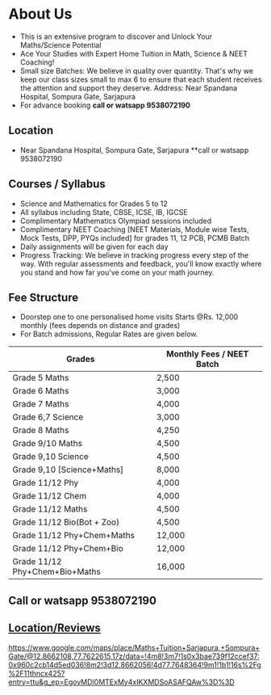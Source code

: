 
# About Us
* This is an extensive program to discover and Unlock Your Maths/Science Potential
* Ace Your Studies with Expert Home Tuition in Math, Science & NEET Coaching!
* Small size Batches: We believe in quality over quantity. That's why we keep our class sizes small to max 6 to ensure that each student receives the attention and support they deserve. Address: Near Spandana Hospital, Sompura Gate, Sarjapura
* For advance booking **call or watsapp 9538072190**
  
## Location 
* Near Spandana Hospital, Sompura Gate, Sarjapura **call or watsapp 9538072190
  
## Courses / Syllabus
* Science and Mathematics for Grades 5 to 12
* All syllabus including State, CBSE, ICSE, IB, IGCSE
* Complimentary Mathematics Olympiad sessions included
* Complimentary NEET Coaching [NEET Materials, Module wise Tests, Mock Tests, DPP, PYQs included] for grades 11, 12 PCB, PCMB Batch
* Daily assignments will be given for each day
* Progress Tracking: We believe in tracking progress every step of the way. With regular assessments and feedback, you'll know exactly where you stand and how far you've come on your math journey.

## Fee Structure
* Doorstep one to one personalised home visits Starts @Rs. 12,000 monthly (fees depends on distance and grades)
* For Batch admissions, Regular Rates are given below. 

| Grades  | Monthly Fees / NEET Batch |  
| ------------- | ------------- |  
| Grade 5 Maths  | 2,500  |  
| Grade 6 Maths  | 3,000  |  
| Grade 7 Maths  | 4,000  |  
| Grade 6,7 Science  | 3,000  |  
| Grade 8 Maths | 4,250  |  
| Grade 9/10 Maths | 4,500  |  
| Grade 9,10 Science  | 4,500  | 
| Grade 9,10 [Science+Maths] | 8,000 | 
| Grade 11/12 Phy | 4,000 | 
| Grade 11/12 Chem | 4,000 | 
| Grade 11/12 Maths | 4,500 |  
| Grade 11/12 Bio(Bot + Zoo) | 4,500 | 
| Grade 11/12 Phy+Chem+Maths | 12,000 | 
| Grade 11/12 Phy+Chem+Bio | 12,000 |
| Grade 11/12 Phy+Chem+Bio+Maths | 16,000 | 

## Call or watsapp 9538072190
## [Location/Reviews](https://www.google.com/maps/place/Maths+Tuition+Sarjapura,+Sompura+Gate/@12.8662108,77.7622615,17z/data=!4m8!3m7!1s0x3bae739f12ccef37:0x960c2cb14d5ed036!8m2!3d12.8662056!4d77.7648364!9m1!1b1!16s%2Fg%2F11thncx425?entry=ttu&g_ep=EgoyMDI0MTExMy4xIKXMDSoASAFQAw%3D%3D)

https://www.google.com/maps/place/Maths+Tuition+Sarjapura,+Sompura+Gate/@12.8662108,77.7622615,17z/data=!4m8!3m7!1s0x3bae739f12ccef37:0x960c2cb14d5ed036!8m2!3d12.8662056!4d77.7648364!9m1!1b1!16s%2Fg%2F11thncx425?entry=ttu&g_ep=EgoyMDI0MTExMy4xIKXMDSoASAFQAw%3D%3D
